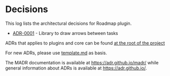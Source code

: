 # Decisions

This log lists the architectural decisions for Roadmap plugin.

* [ADR-0001](0001-library-to-draw-arrows-between-tasks.md) - Library to draw arrows between tasks

ADRs that applies to plugins and core can be found [at the root of the project](../../../../docs/decisions/README.md)

For new ADRs, please use [template.md](../../../../docs/decisions/template.md) as basis.

The MADR documentation is available at <https://adr.github.io/madr/> while general information about ADRs is available at <https://adr.github.io/>.

